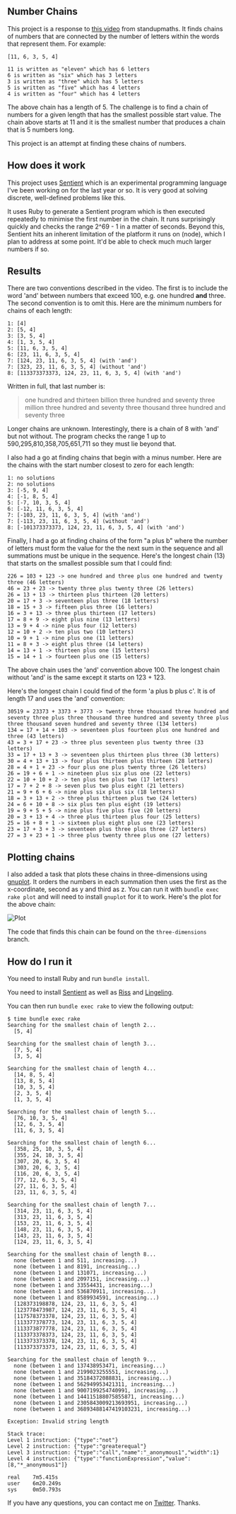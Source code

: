 ## Number Chains

This project is a response to
[this video](https://www.youtube.com/watch?v=LYKn0yUTIU4)
from standupmaths. It finds chains of numbers that are connected by the number
of letters within the words that represent them. For example:

```
[11, 6, 3, 5, 4]

11 is written as "eleven" which has 6 letters
6 is written as "six" which has 3 letters
3 is written as "three" which has 5 letters
5 is written as "five" which has 4 letters
4 is written as "four" which has 4 letters
```

The above chain has a length of 5. The challenge is to find a chain of numbers
for a given length that has the smallest possible start value. The chain above
starts at 11 and it is the smallest number that produces a chain that is 5
numbers long.

This project is an attempt at finding these chains of numbers.

## How does it work

This project uses [Sentient](http://sentient-lang.org/) which is an experimental
programming language I've been working on for the last year or so. It is very
good at solving discrete, well-defined problems like this.

It uses Ruby to generate a Sentient program which is then executed repeatedly to
minimise the first number in the chain. It runs surprisingly quickly and checks
the range 2^69 - 1 in a matter of seconds. Beyond this, Sentient hits an
inherent limitation of the platform it runs on (node), which I plan to address
at some point. It'd be able to check much much larger numbers if so.

## Results

There are two conventions described in the video. The first is to include the
word 'and' between numbers that exceed 100, e.g. one hundred **and** three. The
second convention is to omit this. Here are the minimum numbers for chains of
each length:

```
1: [4]
2: [5, 4]
3: [3, 5, 4]
4: [1, 3, 5, 4]
5: [11, 6, 3, 5, 4]
6: [23, 11, 6, 3, 5, 4]
7: [124, 23, 11, 6, 3, 5, 4] (with 'and')
7: [323, 23, 11, 6, 3, 5, 4] (without 'and')
8: [113373373373, 124, 23, 11, 6, 3, 5, 4] (with 'and')
```

Written in full, that last number is:

>one hundred and thirteen billion three hundred and seventy three million three
>hundred and seventy three thousand three hundred and seventy three

Longer chains are unknown. Interestingly, there is a chain of 8 with 'and' but
not without. The program checks the range 1 up to 590,295,810,358,705,651,711 so
they must lie beyond that.

I also had a go at finding chains that begin with a minus number. Here are the
chains with the start number closest to zero for each length:

```
1: no solutions
2: no solutions
3: [-5, 9, 4]
4: [-1, 8, 5, 4]
5: [-7, 10, 3, 5, 4]
6: [-12, 11, 6, 3, 5, 4]
7: [-103, 23, 11, 6, 3, 5, 4] (with 'and')
7: [-113, 23, 11, 6, 3, 5, 4] (without 'and')
8: [-101373373373, 124, 23, 11, 6, 3, 5, 4] (with 'and')
```

Finally, I had a go at finding chains of the form "a plus b" where the number of
letters must form the value for the the next sum in the sequence and all
summations must be unique in the sequence. Here's the longest chain (13) that
starts on the smallest possible sum that I could find:

```
226 = 103 + 123 -> one hundred and three plus one hundred and twenty three (46 letters)
46 = 23 + 23 -> twenty three plus twenty three (26 letters)
26 = 13 + 13 -> thirteen plus thirteen (20 letters)
20 = 17 + 3 -> seventeen plus three (18 letters)
18 = 15 + 3 -> fifteen plus three (16 letters)
16 = 3 + 13 -> three plus thirteen (17 letters)
17 = 8 + 9 -> eight plus nine (13 letters)
13 = 9 + 4 -> nine plus four (12 letters)
12 = 10 + 2 -> ten plus two (10 letters)
10 = 9 + 1 -> nine plus one (11 letters)
11 = 8 + 3 -> eight plus three (14 letters)
14 = 13 + 1 -> thirteen plus one (15 letters)
15 = 14 + 1 -> fourteen plus one (15 letters)
```

The above chain uses the 'and' convention above 100. The longest chain without
'and' is the same except it starts on 123 + 123.

Here's the longest chain I could find of the form 'a plus b plus c'. It is of
length 17 and uses the 'and' convention:

```
30519 = 23373 + 3373 + 3773 -> twenty three thousand three hundred and seventy three plus three thousand three hundred and seventy three plus three thousand seven hundred and seventy three (134 letters)
134 = 17 + 14 + 103 -> seventeen plus fourteen plus one hundred and three (43 letters)
43 = 3 + 17 + 23 -> three plus seventeen plus twenty three (33 letters)
33 = 17 + 13 + 3 -> seventeen plus thirteen plus three (30 letters)
30 = 4 + 13 + 13 -> four plus thirteen plus thirteen (28 letters)
28 = 4 + 1 + 23 -> four plus one plus twenty three (26 letters)
26 = 19 + 6 + 1 -> nineteen plus six plus one (22 letters)
22 = 10 + 10 + 2 -> ten plus ten plus two (17 letters)
17 = 7 + 2 + 8 -> seven plus two plus eight (21 letters)
21 = 9 + 6 + 6 -> nine plus six plus six (18 letters)
18 = 3 + 13 + 2 -> three plus thirteen plus two (24 letters)
24 = 6 + 10 + 8 -> six plus ten plus eight (19 letters)
19 = 9 + 5 + 5 -> nine plus five plus five (20 letters)
20 = 3 + 13 + 4 -> three plus thirteen plus four (25 letters)
25 = 16 + 8 + 1 -> sixteen plus eight plus one (23 letters)
23 = 17 + 3 + 3 -> seventeen plus three plus three (27 letters)
27 = 3 + 23 + 1 -> three plus twenty three plus one (27 letters)
```

## Plotting chains

I also added a task that plots these chains in three-dimensions using
[gnuplot](http://www.gnuplot.info/). It orders the numbers in each summation
then uses the first as the x-coordinate, second as y and third as z.
You can run it with `bundle exec rake plot` and will need to install `gnuplot`
for it to work. Here's the plot for the above chain:

![Plot](./plot.gif)

The code that finds this chain can be found on the `three-dimensions` branch.

## How do I run it

You need to install Ruby and run `bundle install`.

You need to install [Sentient](http://sentient-lang.org/tutorial/installation)
as well as [Riss](https://github.com/sentient-lang/homebrew-riss) and
[Lingeling](https://github.com/sentient-lang/homebrew-lingeling).

You can then run `bundle exec rake` to view the following output:

```
$ time bundle exec rake
Searching for the smallest chain of length 2...
  [5, 4]

Searching for the smallest chain of length 3...
  [7, 5, 4]
  [3, 5, 4]

Searching for the smallest chain of length 4...
  [14, 8, 5, 4]
  [13, 8, 5, 4]
  [10, 3, 5, 4]
  [2, 3, 5, 4]
  [1, 3, 5, 4]

Searching for the smallest chain of length 5...
  [76, 10, 3, 5, 4]
  [12, 6, 3, 5, 4]
  [11, 6, 3, 5, 4]

Searching for the smallest chain of length 6...
  [358, 25, 10, 3, 5, 4]
  [355, 24, 10, 3, 5, 4]
  [307, 20, 6, 3, 5, 4]
  [303, 20, 6, 3, 5, 4]
  [116, 20, 6, 3, 5, 4]
  [77, 12, 6, 3, 5, 4]
  [27, 11, 6, 3, 5, 4]
  [23, 11, 6, 3, 5, 4]

Searching for the smallest chain of length 7...
  [314, 23, 11, 6, 3, 5, 4]
  [313, 23, 11, 6, 3, 5, 4]
  [153, 23, 11, 6, 3, 5, 4]
  [148, 23, 11, 6, 3, 5, 4]
  [143, 23, 11, 6, 3, 5, 4]
  [124, 23, 11, 6, 3, 5, 4]

Searching for the smallest chain of length 8...
  none (between 1 and 511, increasing...)
  none (between 1 and 8191, increasing...)
  none (between 1 and 131071, increasing...)
  none (between 1 and 2097151, increasing...)
  none (between 1 and 33554431, increasing...)
  none (between 1 and 536870911, increasing...)
  none (between 1 and 8589934591, increasing...)
  [128373198878, 124, 23, 11, 6, 3, 5, 4]
  [123778473987, 124, 23, 11, 6, 3, 5, 4]
  [117578373378, 124, 23, 11, 6, 3, 5, 4]
  [113377378773, 124, 23, 11, 6, 3, 5, 4]
  [113373877778, 124, 23, 11, 6, 3, 5, 4]
  [113373378373, 124, 23, 11, 6, 3, 5, 4]
  [113373373378, 124, 23, 11, 6, 3, 5, 4]
  [113373373373, 124, 23, 11, 6, 3, 5, 4]

Searching for the smallest chain of length 9...
  none (between 1 and 137438953471, increasing...)
  none (between 1 and 2199023255551, increasing...)
  none (between 1 and 35184372088831, increasing...)
  none (between 1 and 562949953421311, increasing...)
  none (between 1 and 9007199254740991, increasing...)
  none (between 1 and 144115188075855871, increasing...)
  none (between 1 and 2305843009213693951, increasing...)
  none (between 1 and 36893488147419103231, increasing...)

Exception: Invalid string length

Stack trace:
Level 1 instruction: {"type":"not"}
Level 2 instruction: {"type":"greaterequal"}
Level 3 instruction: {"type":"call","name":"_anonymous1","width":1}
Level 4 instruction: {"type":"functionExpression","value":[8,"*_anonymous1"]}

real    7m5.415s
user    6m20.249s
sys     0m50.793s
```

If you have any questions, you can contact me on
[Twitter](https://twitter.com/cpatuzzo). Thanks.
